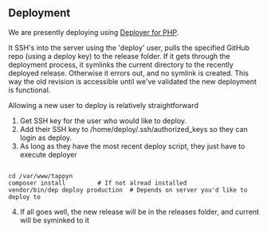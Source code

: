 ## Deployment

We are presently deploying using [Deployer for PHP](http://deployer.org/docs).

It SSH's into the server using the 'deploy' user, pulls the specified GitHub repo
(using a deploy key) to the release folder. If it gets through the deployment process,
it symlinks the current directory to the recently deployed release. Otherwise it errors out,
and no symlink is created. This way the old revision is accessible until we've validated the
new deployment is functional.

Allowing a new user to deploy is relatively straightforward

1. Get SSH key for the user who would like to deploy.
2. Add their SSH key to /home/deploy/.ssh/authorized_keys so they can login as deploy.
3. As long as they have the most recent deploy script, they just have to execute deployer
```shell

cd /var/www/tappyn
composer install         # If not alread installed
vendor/bin/dep deploy production  # Depends on server you'd like to deploy to

```
4. If all goes well, the new release will be in the releases folder, and current will
be syminked to it
